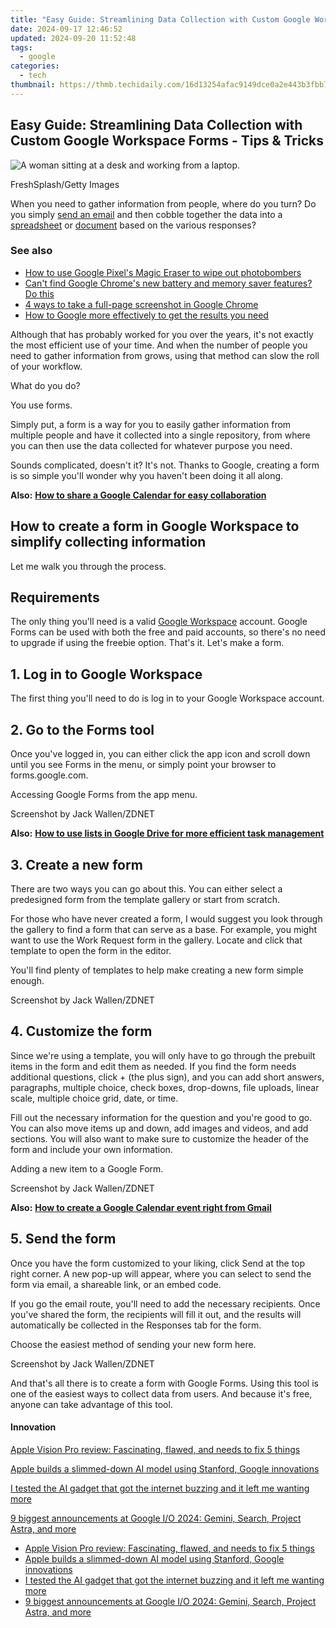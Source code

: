 ```yaml
---
title: "Easy Guide: Streamlining Data Collection with Custom Google Workspace Forms - Tips & Tricks"
date: 2024-09-17 12:46:52
updated: 2024-09-20 11:52:48
tags:
  - google
categories:
  - tech
thumbnail: https://thmb.techidaily.com/16d13254afac9149dce0a2e443b3fbb7f20249bb61b5f6680c7797d944c293aa.jpg
---
```


## Easy Guide: Streamlining Data Collection with Custom Google Workspace Forms - Tips & Tricks

![A woman sitting at a desk and working from a laptop.](https://www.zdnet.com/a/img/resize/8ffb1b33180e5bf15233eb2100e8d5ddb7d782bb/2022/10/18/a843df63-9d8b-4826-9bc4-b234d48ccc20/a-woman-sitting-at-her-desk-and-working-at-a-laptop.jpg?auto=webp&width=1280)

FreshSplash/Getty Images

When you need to gather information from people, where do you turn? Do you simply [send an email](https://www.zdnet.com/article/how-to-compose-an-email-from-google-docs/) and then cobble together the data into a [spreadsheet](https://www.zdnet.com/article/how-to-create-a-drop-down-list-in-google-sheets/) or [document](https://www.zdnet.com/article/how-to-use-google-docs-version-history/) based on the various responses? 

### See also

* [How to use Google Pixel's Magic Eraser to wipe out photobombers](https://www.zdnet.com/article/how-to-use-magic-eraser-on-the-google-pixel/)
* [Can't find Google Chrome's new battery and memory saver features? Do this](https://www.zdnet.com/article/cant-find-google-chromes-new-battery-and-memory-saver-features-do-this/)
* [4 ways to take a full-page screenshot in Google Chrome](https://www.zdnet.com/article/how-to-take-a-full-page-screenshot-in-google-chrome/)
* [How to Google more effectively to get the results you need](https://www.zdnet.com/article/how-to-use-google-search-more-effectively-to-get-the-results-you-need/)

Although that has probably worked for you over the years, it's not exactly the most efficient use of your time. And when the number of people you need to gather information from grows, using that method can slow the roll of your workflow.

What do you do?

You use forms. 

Simply put, a form is a way for you to easily gather information from multiple people and have it collected into a single repository, from where you can then use the data collected for whatever purpose you need.

Sounds complicated, doesn't it? It's not. Thanks to Google, creating a form is so simple you'll wonder why you haven't been doing it all along.

**Also:** [**How to share a Google Calendar for easy collaboration**](https://www.zdnet.com/article/how-to-share-a-google-calendar-with-friends-family-or-colleagues-for-easy-collaboration/)

## How to create a form in Google Workspace to simplify collecting information 

Let me walk you through the process.

## Requirements

The only thing you'll need is a valid [Google Workspace](https://www.zdnet.com/article/byo-google-account-google-unveils-a-free-version-of-workspace-for-users-at-work/) account. Google Forms can be used with both the free and paid accounts, so there's no need to upgrade if using the freebie option. That's it. Let's make a form.

## 1\. Log in to Google Workspace

The first thing you'll need to do is log in to your Google Workspace account. 

## 2\. Go to the Forms tool

Once you've logged in, you can either click the app icon and scroll down until you see Forms in the menu, or simply point your browser to forms.google.com.

Accessing Google Forms from the app menu.

Screenshot by Jack Wallen/ZDNET

**Also:** [**How to use lists in Google Drive for more efficient task management**](https://www.zdnet.com/article/how-to-use-lists-for-more-efficient-task-management-in-google-drive/)

## 3\. Create a new form

There are two ways you can go about this. You can either select a predesigned form from the template gallery or start from scratch. 

For those who have never created a form, I would suggest you look through the gallery to find a form that can serve as a base. For example, you might want to use the Work Request form in the gallery. Locate and click that template to open the form in the editor.

You'll find plenty of templates to help make creating a new form simple enough.

Screenshot by Jack Wallen/ZDNET

## 4\. Customize the form

Since we're using a template, you will only have to go through the prebuilt items in the form and edit them as needed. If you find the form needs additional questions, click + (the plus sign), and you can add short answers, paragraphs, multiple choice, check boxes, drop-downs, file uploads, linear scale, multiple choice grid, date, or time. 

Fill out the necessary information for the question and you're good to go. You can also move items up and down, add images and videos, and add sections. You will also want to make sure to customize the header of the form and include your own information.

Adding a new item to a Google Form.

Screenshot by Jack Wallen/ZDNET

**Also:** [**How to create a Google Calendar event right from Gmail**](https://www.zdnet.com/article/how-to-create-a-google-calendar-event-right-from-gmail/)

## 5\. Send the form

Once you have the form customized to your liking, click Send at the top right corner. A new pop-up will appear, where you can select to send the form via email, a shareable link, or an embed code. 

If you go the email route, you'll need to add the necessary recipients. Once you've shared the form, the recipients will fill it out, and the results will automatically be collected in the Responses tab for the form.

Choose the easiest method of sending your new form here.

Screenshot by Jack Wallen/ZDNET

And that's all there is to create a form with Google Forms. Using this tool is one of the easiest ways to collect data from users. And because it's free, anyone can take advantage of this tool.

#### Innovation

[Apple Vision Pro review: Fascinating, flawed, and needs to fix 5 things](https://www.zdnet.com/article/apple-vision-pro-review/ "Apple Vision Pro review: Fascinating, flawed, and needs to fix 5 things")

[Apple builds a slimmed-down AI model using Stanford, Google innovations](https://www.zdnet.com/article/apple-builds-a-slimmed-down-ai-model-using-stanford-google-innovations/ "Apple builds a slimmed-down AI model using Stanford, Google innovations")

[I tested the AI gadget that got the internet buzzing and it left me wanting more](https://www.zdnet.com/article/i-tested-the-ai-gadget-that-got-the-internet-buzzing-and-it-left-me-wanting-more/ "I tested the AI gadget that got the internet buzzing and it left me wanting more")

[9 biggest announcements at Google I/O 2024: Gemini, Search, Project Astra, and more](https://www.zdnet.com/article/is-openai-sweating-9-google-features-announced-for-gemini-search-android-and-more/ "9 biggest announcements at Google I/O 2024: Gemini, Search, Project Astra, and more")

* [Apple Vision Pro review: Fascinating, flawed, and needs to fix 5 things](https://www.zdnet.com/article/apple-vision-pro-review/ "Apple Vision Pro review: Fascinating, flawed, and needs to fix 5 things")
* [Apple builds a slimmed-down AI model using Stanford, Google innovations](https://www.zdnet.com/article/apple-builds-a-slimmed-down-ai-model-using-stanford-google-innovations/ "Apple builds a slimmed-down AI model using Stanford, Google innovations")
* [I tested the AI gadget that got the internet buzzing and it left me wanting more](https://www.zdnet.com/article/i-tested-the-ai-gadget-that-got-the-internet-buzzing-and-it-left-me-wanting-more/ "I tested the AI gadget that got the internet buzzing and it left me wanting more")
* [9 biggest announcements at Google I/O 2024: Gemini, Search, Project Astra, and more](https://www.zdnet.com/article/is-openai-sweating-9-google-features-announced-for-gemini-search-android-and-more/ "9 biggest announcements at Google I/O 2024: Gemini, Search, Project Astra, and more")

<ins class="adsbygoogle"
     style="display:block"
     data-ad-format="autorelaxed"
     data-ad-client="ca-pub-7571918770474297"
     data-ad-slot="1223367746"></ins>



<ins class="adsbygoogle"
     style="display:block"
     data-ad-client="ca-pub-7571918770474297"
     data-ad-slot="8358498916"
     data-ad-format="auto"
     data-full-width-responsive="true"></ins>

